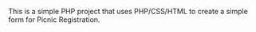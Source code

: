 
This is a simple PHP project that uses PHP/CSS/HTML to create a simple form for Picnic Registration.
